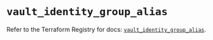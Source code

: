 # `vault_identity_group_alias`

Refer to the Terraform Registry for docs: [`vault_identity_group_alias`](https://registry.terraform.io/providers/hashicorp/vault/5.0.0/docs/resources/identity_group_alias).
